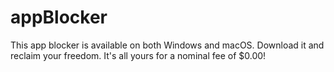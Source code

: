 # appBlocker
This app blocker is available on both Windows and macOS. Download it and reclaim your freedom. It's all yours for a nominal fee of $0.00!
